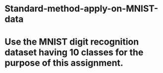 # Standard-method-apply-on-MNIST-data

# Use the MNIST digit recognition dataset having 10 classes for the purpose of this assignment.
